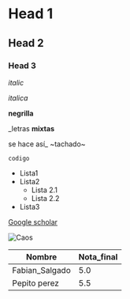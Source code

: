 # Head 1
## Head 2
### Head 3

*italic*

_italica_

**negrilla**

_letras **mixtas** 

se hace así_
~tachado~

```codigo```

* Lista1
* Lista2
  * Lista 2.1
  * Lista 2.2
* Lista3

[Google scholar](https://scholar.google.com/citations?user=Oqq-sgcAAAAJ&hl=es)

![Caos](https://i.pinimg.com/originals/e0/19/17/e0191785c29396e42bccc19c6c3db098.jpg)

Nombre | Nota_final
-------|-----------
Fabian_Salgado | 5.0
Pepito perez | 5.5
